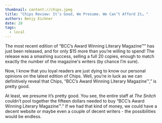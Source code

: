 ```yaml
---
thumbnail: content://chips.jpeg
title: "Chips Review: It’s Good, We Presume. We Can’t Afford It… "
authors: Benjy Eichner
date: 28
tags:
  - local
---
```


The most recent edition of “BCC’s Award Winning Literary Magazine™” has just been released, and for only $15 more than you’re willing to spend! The release was a smashing success, selling a full 20 copies, enough to match exactly the number of the magazine's writers (by chance I’m sure). 

Now, I know that you loyal readers are just dying to know our personal opinions on the latest edition of Chips. Well, you’re in luck as we can definitively reveal that Chips, “BCC’s Award Winning Literary Magazine™,” is pretty good. 

At least, we presume it’s pretty good. You see, the entire staff at *The Snitch* couldn’t pool together the fifteen dollars needed to buy “BCC’s Award Winning Literary Magazine™.” If we had that kind of money, we could have a decent website or maybe even a couple of decent writers - the possibilities would be endless.
